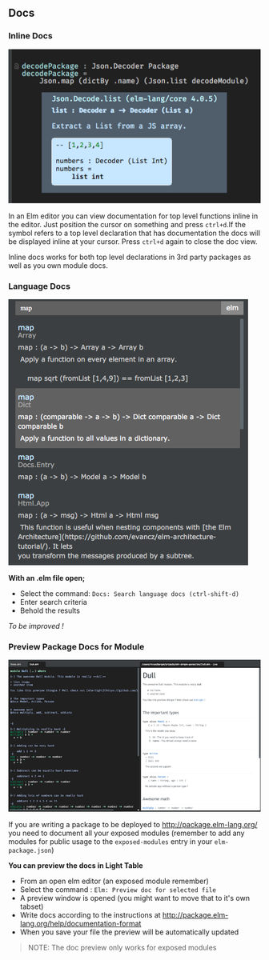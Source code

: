 ## Docs

### Inline Docs

![](/assets/inline_doc.png)

In an Elm editor you can view documentation for top level functions inline in the editor. Just position the cursor on something and press `ctrl+d`.If the symbol refers to a top level declaration that has documentation the docs will be displayed inline at your cursor. Press `ctrl+d` again to close the doc view.

Inline docs works for both top level declarations in 3rd party packages as well as you own module docs.

### Language Docs

![](/assets/language_docs.png)

**With an .elm file open;**

* Select the command: `Docs: Search language docs (ctrl-shift-d)`
* Enter search criteria
* Behold the results

_To be improved !_



### Preview Package Docs for Module

![](/assets/packagedocs.png)

If you are writing a package to be deployed to http://package.elm-lang.org/ you need to document all your exposed modules (remember to add any modules for public usage to the `exposed-modules` entry in your `elm-package.json`)

**You can preview the docs in Light Table**

* From an open elm editor (an exposed module remember)
* Select the command : `Elm: Preview doc for selected file`
* A preview window is opened (you might want to move that to it's own tabset)
* Write docs according to the instructions at http://package.elm-lang.org/help/documentation-format
* When you save your file the preview will be automatically updated

> NOTE: The doc preview only works for exposed modules

